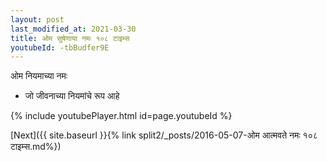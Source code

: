 ```yaml
---
layout: post
last_modified_at: 2021-03-30
title: ओम सुषेणाया नमः १०८ टाइम्स
youtubeId: -tbBudfer9E
---
```

 
 
 ओम नियमाच्या नमः  
 
 -  जो जीवनाच्या नियमांचे रूप आहे 
 
  
 
  
 
 
 
 
 
 


{% include youtubePlayer.html id=page.youtubeId %}
 
[Next]({{ site.baseurl }}{% link  split2/_posts/2016-05-07-ओम आत्मवते नमः १०८ टाइम्स.md%})
 
